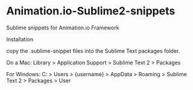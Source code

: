 Animation.io-Sublime2-snippets
==============================

Sublime snippets for Animation.io Framework


Installation

 copy the .sublime-snippet files into the Sublime Text pack­ages folder.

On a Mac:
Library > Application Support > Sublime Text 2 > Packages


For Windows:
C: > Users > {username} > AppData > Roaming > Sublime Text 2 > Packages > User

